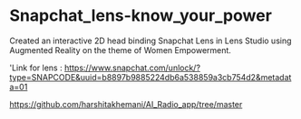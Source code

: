# Snapchat_lens-know_your_power

Created an interactive 2D head binding Snapchat Lens in Lens Studio using
Augmented Reality on the theme of Women Empowerment.


'Link for lens : https://www.snapchat.com/unlock/?type=SNAPCODE&uuid=b8897b9885224db6a538859a3cb754d2&metadata=01

https://github.com/harshitakhemani/AI_Radio_app/tree/master
